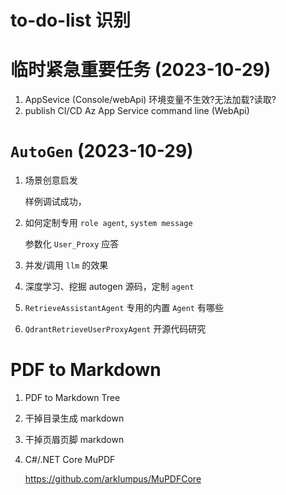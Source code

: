 # to-do-list 识别

# 临时紧急重要任务 (2023-10-29)
  1. AppSevice (Console/webApi) 环境变量不生效?无法加载?读取?
  1. publish CI/CD Az App Service command line (WebApi)

# `AutoGen` (2023-10-29)
  1. 场景创意启发
     
     	样例调试成功，
  1. 如何定制专用 `role agent`, `system message`
     
     	参数化 `User_Proxy` 应答
  1. 并发/调用 `llm` 的效果
  1. 深度学习、挖掘 autogen 源码，定制 `agent`
  1. `RetrieveAssistantAgent` 专用的内置 `Agent` 有哪些
  1. `QdrantRetrieveUserProxyAgent` 开源代码研究

# PDF to Markdown
  1. PDF to Markdown Tree
  3. 干掉目录生成 markdown
  4. 干掉页眉页脚 markdown
  5. C#/.NET Core MuPDF
     
     https://github.com/arklumpus/MuPDFCore
  


